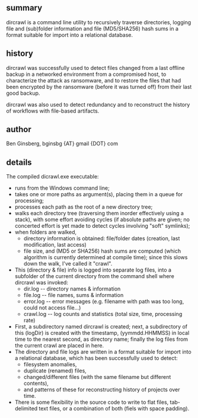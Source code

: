 ## summary

dircrawl is a command line utility to recursively traverse directories,
logging file and (sub)folder information and file (MD5/SHA256) hash sums
in a format suitable for import into a relational database.

## history

dircrawl was successfully used to detect files changed from a
last offline backup in a networked environment from a compromised host,
to characterize the attack as ransomware, and to restore the files
that had been encrypted by the ransomware (before it was turned off)
from their last good backup.

dircrawl was also used to detect redundancy and to reconstruct
the history of workflows with file-based artifacts.

## author

Ben Ginsberg, bginsbg {AT} gmail {DOT} com

## details

The compiled dicrawl.exe executable:
  * runs from the Windows command line;
  * takes one or more paths as argument(s), placing them in a queue for processing;
  * processes each path as the root of a new directory tree;
  * walks each directory tree (traversing them inorder effectively using a stack),
    with some effort avoiding cycles (if absolute paths are given;
    no concerted effort is yet made to detect cycles involving "soft" symlinks);
  * when folders are walked,
    * directory information is obtained:
      file/folder dates (creation, last modification, last access)
    * file size, and (MD5 or SHA256) hash sums are computed
      (which algorithm is currently determined at compile time);
      since this slows down the walk, I've called it "crawl".
  * This (directory & file) info is logged into separate log files,
    into a subfolder of the current directory from the command shell
    where dircrawl was invoked:
    * dir.log   -- directory names & information
    * file.log  -- file names, sums & information
    * error.log -- error messages (e.g. filename with path was too long, could not access file...)
    * crawl.log -- log counts and statistics (total size, time, processing rate)
  * First, a subdirectory named dircrawl is created;
    next, a subdirectory of this (logDir) is created with the timestamp,
    (yymmdd.HHMMSS) in local time to the nearest second, as directory name;
    finally the log files from the current crawl are placed in here.
  * The directory and file logs are written in a format suitable for import
    into a relational database, which has been successfully used to detect:
    * filesystem anomalies,
    * duplicate (renamed) files,
    * changed/different files (with the same filename but different contents),
    * and patterns of these for reconstructing history of projects over time.
  * There is some flexibility in the source code to write to flat files,
    tab-delimited text files, or a combination of both (fiels with space padding).

